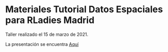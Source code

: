 # Materiales Tutorial Datos Espaciales para RLadies Madrid

Taller realizado el 15 de marzo de 2021.

La presentación se encuentra [Aquí](https://sporella.github.io/datos_espaciales_madrid/#1)

